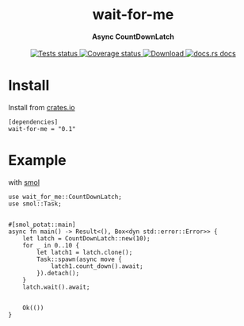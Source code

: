<h1 align="center">wait-for-me</h1>
<div align="center">
  <strong>
    Async CountDownLatch
  </strong>
</div>

<br />

<div align="center">
  <a href="https://github.com/wolf4ood/wait-for-me/actions?query=workflow%3ATests">
    <img src="https://github.com/wolf4ood/wait-for-me/workflows/Tests/badge.svg"
    alt="Tests status" />
  </a>
  
  <a href="https://coveralls.io/github/wolf4ood/wait-for-me?branch=master">
    <img src="https://coveralls.io/repos/github/wolf4ood/wait-for-me/badge.svg?branch=master"
    alt="Coverage status" />
  </a>
  <a href="https://crates.io/crates/wait-for-me">
    <img src="https://img.shields.io/crates/d/wait-for-me.svg?style=flat-square"
      alt="Download" />
  </a>
  <a href="https://docs.rs/wait-for-me">
    <img src="https://img.shields.io/badge/docs-latest-blue.svg?style=flat-square"
      alt="docs.rs docs" />
  </a>
  
</div>


# Install


Install from [crates.io](https://crates.io)


```
[dependencies]
wait-for-me = "0.1"
```


# Example


with [smol](https://github.com/stjepang/smol)


```
use wait_for_me::CountDownLatch;
use smol::Task;


#[smol_potat::main]
async fn main() -> Result<(), Box<dyn std::error::Error>> {
    let latch = CountDownLatch::new(10);
    for _ in 0..10 {
        let latch1 = latch.clone();
        Task::spawn(async move {
            latch1.count_down().await;
        }).detach();
    }
    latch.wait().await;


    Ok(())
}
```


